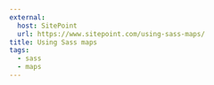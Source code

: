 ```yaml
---
external:
  host: SitePoint
  url: https://www.sitepoint.com/using-sass-maps/
title: Using Sass maps
tags:
  - sass
  - maps
---
```

